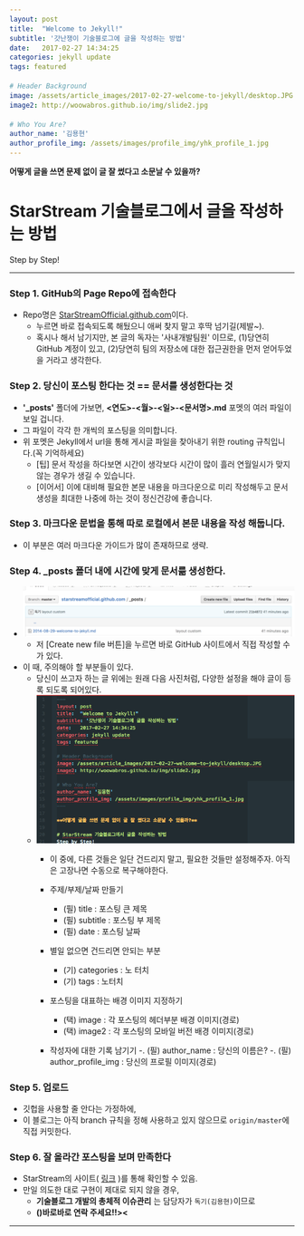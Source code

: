```yaml
---
layout: post
title:  "Welcome to Jekyll!"
subtitle: '갓난쟁이 기술블로그에 글을 작성하는 방법'
date:   2017-02-27 14:34:25
categories: jekyll update
tags: featured

# Header Background
image: /assets/article_images/2017-02-27-welcome-to-jekyll/desktop.JPG
image2: http://woowabros.github.io/img/slide2.jpg

# Who You Are?
author_name: '김용현'
author_profile_img: /assets/images/profile_img/yhk_profile_1.jpg
---
```


**어떻게 글을 쓰면 문제 없이 글 잘 썼다고 소문날 수 있을까?**

# StarStream 기술블로그에서 글을 작성하는 방법
Step by Step!

---

### Step 1. GitHub의 Page Repo에 접속한다
  * Repo명은 [StarStreamOfficial.github.com](https://github.com/StarStreamOfficial/starstreamofficial.github.com)이다.
    - 누르면 바로 접속되도록 해뒀으니 애써 찾지 말고 후딱 넘기길(제발~).
    - 혹시나 해서 남기지만, 본 글의 독자는 '사내개발팀원' 이므로, (1)당연히 GitHub 계정이 있고, (2)당연히 팀의 저장소에 대한 접근권한을 먼저 얻어두었을 거라고 생각한다.

### Step 2. 당신이 포스팅 한다는 것 == 문서를 생성한다는 것
  - **'\_posts'** 폴더에 가보면, **<연도>-<월>-<일>-<문서명>.md** 포멧의 여러 파일이 보일 겁니다.
  - 그 파일이 각각 한 개씩의 포스팅을 의미합니다.
  - 위 포멧은 Jekyll에서 url을 통해 게시글 파일을 찾아내기 위한 routing 규칙입니다.(꼭 기억하세요)
    - [팁] 문서 작성을 하다보면 시간이 생각보다 시간이 많이 흘러 연월일시가 맞지 않는 경우가 생길 수 있습니다.
    - [이어서] 이에 대비해 필요한 본문 내용을 마크다운으로 미리 작성해두고 문서생성을 최대한 나중에 하는 것이 정신건강에 좋습니다.

### Step 3. 마크다운 문법을 통해 따로 로컬에서 본문 내용을 작성 해둡니다.
  - 이 부분은 여러 마크다운 가이드가 많이 존재하므로 생략.

### Step 4. **\_posts** 폴더 내에 시간에 맞게 문서륾 생성한다.
  - ![사진1](/assets/article_images/2017-02-27-welcome-to-jekyll/create_document_screenshot.png)
    - 저 [Create new file 버튼]을 누르면 바로 GitHub 사이트에서 직접 작성할 수가 있다.
  - 이 때, 주의해야 할 부분들이 있다.
    - 당신이 쓰고자 하는 글 위에는 원래 다음 사진처럼, 다양한 설정을 해야 글이 등록 되도록 되어있다.
    - ![picture2](/assets/article_images/2017-02-27-welcome-to-jekyll/setting.png)
      - 이 중에, 다른 것들은 일단 건드리지 말고, 필요한 것들만 설정해주자. 아직은 고장나면 수동으로 복구해야한다.
      - 주제/부제/날짜 만들기
        - (필) title  : 포스팅 큰 제목
        - (필) subtitle : 포스팅 부 제목
        - (필) date : 포스팅 날짜

      - 별일 없으면 건드리면 안되는 부분
        - (기) categories : 노 터치
        - (기) tags :  노터치

      - 포스팅을 대표하는 배경 이미지 지정하기
        - (택) image : 각 포스팅의 헤더부분 배경 이미지(경로)
        - (택) image2 : 각 포스팅의 모바일 버전 배경 이미지(경로)

      - 작성자에 대한 기록 남기기
        -. (필) author_name : 당신의 이름은?
        -. (필) author_profile_img : 당신의 프로필 이미지(경로)

### Step 5. 업로드
  - 깃헙을 사용할 줄 안다는 가정하에,
  - 이 블로그는 아직 branch 규칙을 정해 사용하고 있지 않으므로 `origin/master`에 직접 커밋한다.

### Step 6. 잘 올라간 포스팅을 보며 만족한다
  - StarStream의 사이트( [링크](https://starstreamofficial.github.io/) )를 통해 확인할 수 있음.
  - 만일 의도한 대로 구현이 제대로 되지 않을 경우,
    - **기술블로그 개발의 총체적 이슈관리** 는 담당자가 `독기(김용현)`이므로
    - **()바로바로 연락 주세요!!><**

---
<!--
## How to Use
  - You’ll find this post in your `_posts` directory. Go ahead and edit it and re-build the site to see your changes. You can rebuild the site in many different ways, but the most common way is to run `jekyll serve --watch`, which launches a web server and auto-regenerates your site when a file is updated.

## Add Post
  - To add new posts, simply add a file in the `_posts` directory that follows the convention `YYYY-MM-DD-name-of-post.ext` and includes the necessary front matter. Take a look at the source for this post to get an idea about how it works.

## Snippets
  - Jekyll also offers powerful support for code snippets:

{% highlight ruby %}
def print_hi(name)
  puts "Hi, #{name}"
end
print_hi('Tom')
#=> prints 'Hi, Tom' to STDOUT.
{% endhighlight%}

Check out the [Jekyll docs][jekyll] for more info on how to get the most out of Jekyll. File all bugs/feature requests at [Jekyll’s GitHub repo][jekyll-gh]. If you have questions, you can ask them on [Jekyll’s dedicated Help repository][jekyll-help].


{% highlight html %}
<footer class="site-footer">
 <a class="subscribe" href="{{ "/feed.xml" | prepend: site.baseurl }}"> <span class="tooltip"> <i class="fa fa-rss"></i> Subscribe!</span></a>
  <div class="inner">
   <section class="copyright">All content copyright <a href="mailto:{{ site.email}}">{{ site.name }}</a> &copy; {{ site.time | date: '%Y' }} &bull; All rights reserved.</section>
   <section class="poweredby">Made with <a href="http://jekyllrb.com"> Jekyll</a></section>
  </div>
</footer>
{% endhighlight %} -->


[jekyll]:      http://jekyllrb.com
[jekyll-gh]:   https://github.com/jekyll/jekyll
[jekyll-help]: https://github.com/jekyll/jekyll-help
